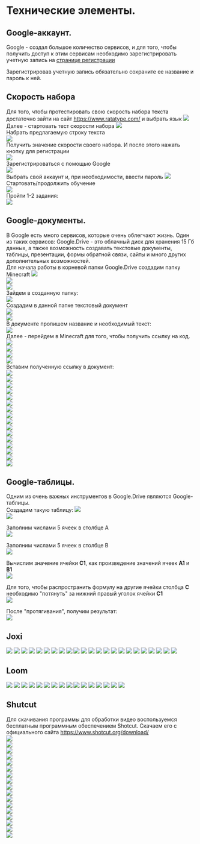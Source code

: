 # Технические элементы.
## Google-аккаунт.
Google - создал большое количество сервисов, и для того, чтобы получить доступ к этим сервисам необходимо зарегистрировать учетную запись на [странице регистрации](https://accounts.google.com/signup/v2/webcreateaccount?continue=https%3A%2F%2Faccounts.google.com%2F&biz=false&flowName=GlifWebSignIn&flowEntry=SignUp)  

Зарегистрировав учетную запись обязательно сохраните ее название и пароль к ней.  

## Скорость набора
Для того, чтобы протестировать свою скорость набора текста достаточно зайти на сайт https://www.ratatype.com/ и выбрать язык
<img src = "img/ratype01.jpg">  
Далее - стартовать тест скорости набора
<img src = "img/ratype02.jpg">  
Набрать предлагаемую строку текста  
<img src = "img/ratype03.jpg">  
Получить значение скорости своего набора. И после этого нажать кнопку для регистрации  
<img src = "img/ratype04.jpg">  
Зарегистрироваться с помощью Google  
<img src = "img/ratype05.jpg">  
Выбрать свой аккаунт и, при необходимости, ввести пароль
<img src = "img/ratype06.jpg">  
Стартовать/продолжить обучение  
<img src = "img/ratype07.jpg">  
Пройти 1-2 задания:  
<img src = "img/ratype08.jpg">  

## Google-документы.
В Google есть много сервисов, которые очень облегчают жизнь. Один из таких сервисов: Google.Drive - это облачный диск для хранения 15 Гб данных, а также возможность создавать текстовые документы, таблицы, презентации, формы обратной связи, сайты и много других дополнительных возможностей.  
Для начала работы в корневой папки Google.Drive создадим папку Minecraft
<img src = "img/drive01.jpg">  
<img src = "img/drive02.jpg">  
<img src = "img/drive03.jpg">  
Зайдем в созданную папку:  
<img src = "img/drive04.jpg">  
Создадим в данной папке текстовый документ  
<img src = "img/drive05.jpg">  
<img src = "img/drive06.jpg">  
В документе пропишем название и необходимый текст:  
<img src = "img/share00.jpg">  
Далее - перейдем в Minecraft для того, чтобы получить ссылку на код.  
<img src = "img/share01.jpg">  
<img src = "img/share02.jpg">  
<img src = "img/share03.jpg">  
<img src = "img/share04.jpg">  
Вставим полученную ссылку в документ:  
<img src = "img/share05.jpg">  
<img src = "img/share06.jpg">  
<img src = "img/share07.jpg">  
<img src = "img/share08.jpg">  
<img src = "img/share09.jpg">  
<img src = "img/share10.jpg">  
<img src = "img/share11.jpg">  
<img src = "img/share12.jpg">  
<img src = "img/share13.jpg">  
<img src = "img/share14.jpg">  
<img src = "img/share15.jpg">  
<img src = "img/share16.jpg">  
<img src = "img/share17.jpg">  
<img src = "img/share18.jpg">  
<img src = "img/share19.jpg">  
<img src = "img/share20.jpg">  

## Google-таблицы.
Одним из очень важных инструментов в Google.Drive являются Google-таблицы.  
Создадим такую таблицу:
<img src = "img/tables01.jpg">  
<img src = "img/tables02.jpg">  

Заполним числами 5 ячеек в столбце A   
<img src = "img/tables03.jpg">  

Заполним числами 5 ячеек в столбце B   
<img src = "img/tables04.jpg">   

Вычислим значение ячейки **C1**, как произведение значений ячеек **A1** и **B1**  
<img src = "img/tables05.jpg">   

Для того, чтобы распространить формулу на другие ячейки столбца **C** необходимо "потянуть" за нижний правый уголок ячейки **C1**  
<img src = "img/tables06.jpg">  

После "протягивания", получим результат:  
<img src = "img/tables07.jpg">  

## Joxi
<img src = "img/joxi01.jpg">  
  
<img src = "img/joxi02.jpg">  
  
<img src = "img/joxi03.jpg">  
  
<img src = "img/joxi04.jpg">  
  
<img src = "img/joxi05.jpg">  

<img src = "img/joxi06.jpg">  
  
<img src = "img/joxi07.jpg">  
  
<img src = "img/joxi08.jpg">  
  
<img src = "img/joxi09.jpg">  
  
<img src = "img/joxi10.jpg">  
  
<img src = "img/joxi11.jpg">  
  
<img src = "img/joxi12.jpg">  
  
<img src = "img/joxi13.jpg">  

<img src = "img/joxi14.png">  

<img src = "img/joxi15.jpg">  
  
<img src = "img/joxi16.jpg">  
  
<img src = "img/joxi16.png">  
  
<img src = "img/joxi17.png">  
  
<img src = "img/joxi18.jpg">  
  
<img src = "img/joxi19.png">  

<img src = "img/joxi20.png">  

<img src = "img/joxi21.png">  
  
<img src = "img/joxi22.png">  

## Loom
<img src = "img/loom01.jpg">  
<img src = "img/loom02.jpg">  
<img src = "img/loom03.jpg">  
<img src = "img/loom04.jpg">  
<img src = "img/loom05.jpg">  
<img src = "img/loom06.jpg">  
<img src = "img/loom07.jpg">  
<img src = "img/loom08.jpg">  
<img src = "img/loom09.jpg">  
<img src = "img/loom10.jpg">  
<img src = "img/loom11.jpg">  
<img src = "img/loom12.jpg">  
<img src = "img/loom13.jpg">  
<img src = "img/loom14.jpg">  
<img src = "img/loom15.jpg">  
<img src = "img/loom16.jpg">  

## Shutcut
Для скачивания программы для обработки видео воспользуемся бесплатным программным обеспечением Shotcut. Скачаем его с официального сайта https://www.shotcut.org/download/  
<img src = "img/Shotcut01.jpg">  
<img src = "img/Shotcut02.jpg">  
<img src = "img/Shotcut03.jpg">  
<img src = "img/Shotcut04.jpg">  
<img src = "img/Shotcut05.jpg">  
<img src = "img/Shotcut06.jpg">  
<img src = "img/Shotcut07.jpg">  
<img src = "img/Shotcut08.jpg">  
<img src = "img/Shotcut09.jpg">  
<img src = "img/Shotcut10.jpg">  
<img src = "img/Shotcut11.jpg">  
<img src = "img/Shotcut12.jpg">  
<img src = "img/Shotcut13.jpg">  
<img src = "img/Shotcut14.jpg">  
<img src = "img/Shotcut15.jpg">  
<img src = "img/Shotcut16.jpg">  
<img src = "img/Shotcut17.jpg">  
